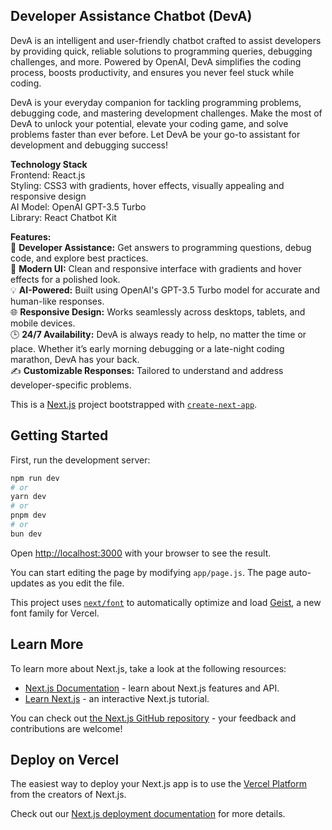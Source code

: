 ## Developer Assistance Chatbot (DevA)
DevA is an intelligent and user-friendly chatbot crafted to assist developers by providing quick, reliable solutions to programming queries, debugging challenges, and more. Powered by OpenAI, DevA simplifies the coding process, boosts productivity, and ensures you never feel stuck while coding.

DevA is your everyday companion for tackling programming problems, debugging code, and mastering development challenges.
Make the most of DevA to unlock your potential, elevate your coding game, and solve problems faster than ever before. Let DevA be your go-to assistant for development and debugging success!

<b>Technology Stack</b><br>
Frontend: React.js<br>
Styling: CSS3 with gradients, hover effects, visually appealing and responsive design<br>
AI Model: OpenAI GPT-3.5 Turbo<br>
Library: React Chatbot Kit

<b>Features:</b><br>
🚀 <b>Developer Assistance:</b> Get answers to programming questions, debug code, and explore best practices.<br>
🎨 <b>Modern UI:</b> Clean and responsive interface with gradients and hover effects for a polished look.<br>
💡 <b>AI-Powered:</b> Built using OpenAI's GPT-3.5 Turbo model for accurate and human-like responses.<br>
🌐 <b>Responsive Design:</b> Works seamlessly across desktops, tablets, and mobile devices.<br>
🕒 <b>24/7 Availability:</b> DevA is always ready to help, no matter the time or place. Whether it’s early morning debugging or a late-night coding marathon, DevA has your back.<br>
✍️ <b>Customizable Responses:</b> Tailored to understand and address developer-specific problems.


This is a [Next.js](https://nextjs.org) project bootstrapped with [`create-next-app`](https://nextjs.org/docs/app/api-reference/cli/create-next-app).

## Getting Started

First, run the development server:

```bash
npm run dev
# or
yarn dev
# or
pnpm dev
# or
bun dev
```

Open [http://localhost:3000](http://localhost:3000) with your browser to see the result.

You can start editing the page by modifying `app/page.js`. The page auto-updates as you edit the file.

This project uses [`next/font`](https://nextjs.org/docs/app/building-your-application/optimizing/fonts) to automatically optimize and load [Geist](https://vercel.com/font), a new font family for Vercel.

## Learn More

To learn more about Next.js, take a look at the following resources:

- [Next.js Documentation](https://nextjs.org/docs) - learn about Next.js features and API.
- [Learn Next.js](https://nextjs.org/learn) - an interactive Next.js tutorial.

You can check out [the Next.js GitHub repository](https://github.com/vercel/next.js) - your feedback and contributions are welcome!

## Deploy on Vercel

The easiest way to deploy your Next.js app is to use the [Vercel Platform](https://vercel.com/new?utm_medium=default-template&filter=next.js&utm_source=create-next-app&utm_campaign=create-next-app-readme) from the creators of Next.js.

Check out our [Next.js deployment documentation](https://nextjs.org/docs/app/building-your-application/deploying) for more details.
